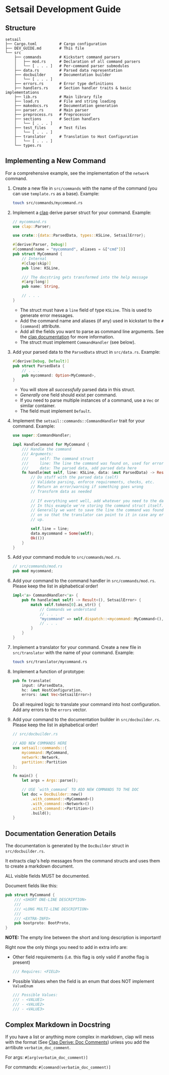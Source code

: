 # Setsail Development Guide

## Structure

```
setsail
├── Cargo.toml          # Cargo configuration
├── DEV_GUIDE.md        # This file
└── src
    ├── commands        # Kickstart command parsers
    │   ├── mod.rs      # Declaration of all command parsers
    │   └── [ . . . ]   # Per-command parser submodules
    ├── data.rs         # Parsed data representation
    ├── docbuilder      # Documentation builder
    │   └── [ . . . ]
    ├── errors.rs       # Error type definitions
    ├── handlers.rs     # Section handler traits & basic implementations
    ├── lib.rs          # Main library file
    ├── load.rs         # File and string loading
    ├── makedocs.rs     # Documentation generation
    ├── parser.rs       # Main parser
    ├── preprocess.rs   # Preprocessor
    ├── sections        # Section handlers
    │   └── [ . . . ]
    ├── test_files      # Test files
    │   └── [ . . . ]
    ├── translator      # Translation to Host Configuration
    │   └── [ . . . ]
    └── types.rs
```

## Implementing a New Command

For a comprehensive example, see the implementation of the `network` command.

1. Create a new file in `src/commands` with the name of the command (you can
   use `template.rs` as a base). Example:

    ```bash
    touch src/commands/mycommand.rs
    ```

2. Implement a [clap](https://docs.rs/clap/latest/clap/index.html) derive parser
   struct for your command. Example:

    ```rust
    // mycommand.rs
    use clap::Parser;

    use crate::{data::ParsedData, types::KSLine, SetsailError};  

    #[derive(Parser, Debug)]
    #[command(name = "mycommand", aliases = &["cmd"])]
    pub struct MyCommand {
        // Internal
        #[clap(skip)]
        pub line: KSLine,
   
        /// The docstring gets transformed into the help message
        #[arg(long)]
        pub name: String,

        // . . .
    }
    ```

    - The struct must have a `line` field of type `KSLine`. This is used to
      generate error messages.
    - Add the command name and aliases (if any) used in kickstart to the
      `#[command]` attribute.
    - Add all the fields you want to parse as command line arguments. See the
      [clap documentation](https://docs.rs/clap/latest/clap/index.html) for
      more information.
    - The struct must implement `CommandHandler` (see below).

3. Add your parsed data to the `ParsedData` struct in `src/data.rs`. Example:

    ```rust
    #[derive(Debug, Default)]
    pub struct ParsedData {
        // . . .
        pub mycommand: Option<MyCommand>,
    }
    ```

    - You will store all _successfully_ parsed data in this struct.
    - _Generally_ one field should exist per command.
    - If you need to parse multiple instances of a command, use a `Vec` or
      similar container.
    - The field must implement `Default`.

4. Implement the `setsail::commands::CommandHandler` trait for your command. Example:

    ```rust
    use super::CommandHandler; 

    impl HandleCommand for MyCommand {
        /// Handle the command
        /// Arguments:
        ///     self: The command struct
        ///     line: The line the command was found on, used for error messages
        ///     data: The parsed data, add parsed data here
        fn handle(mut self, line: KSLine, data: &mut ParsedData) -> Result<(), SetsailError> {
            // Do stuff with the parsed data (self)
            // Validate parsing, enforce requirements, checks, etc.
            // Return an error/warning if something goes wrong
            // Transform data as needed
            
            // If everything went well, add whatever you need to the data struct.
            // In this example we're storing the command struct itself.
            // Generally we want to save the line the command was found
            // on so that the translator can point to it in case any error comes
            // up.

            self.line = line;
            data.mycommand = Some(self);
            Ok(())
        }
    }
    ```

5. Add your command module to `src/commands/mod.rs`.

    ```rust
    // src/commands/mod.rs
    pub mod mycommand;
    ```

6. Add your command to the command handler in `src/commands/mod.rs`. Please keep
   the list in alphabetical order!

    ```rust
    impl<'a> CommandHandler<'a> {
        pub fn handle(mut self) -> Result<(), SetsailError> {
            match self.tokens[0].as_str() {
                // Commands we understand
                // . . .
                "mycommand" => self.dispatch::<mycommand::MyCommand>(),
                // . . .
            }
        }
    }
    ```

7. Implement a translator for your command. Create a new file in
   `src/translator` with the name of your command. Example:

    ```bash
    touch src/translator/mycommand.rs
    ```

8. Implement a function of prototype:

    ```rust
    pub fn translate(
        input: &ParsedData,
        hc: &mut HostConfiguration,
        errors: &mut Vec<SetsailError>)
    ```

    Do all required logic to translate your command into host configuration.
    Add any errors to the `errors` vector.

9. Add your command to the documentation builder in `src/docbuilder.rs`. Please
   keep the list in alphabetical order!

    ```rust
    // src/docbuilder.rs

    // ADD NEW COMMANDS HERE
    use setsail::commands::{
        mycommand::MyCommand,
        network::Network, 
        partition::Partition
    };

    fn main() {
        let args = Args::parse();

        // USE `with_command` TO ADD NEW COMMANDS TO THE DOC
        let doc = DocBuilder::new()
            .with_command::<MyCommand>()
            .with_command::<Network>()
            .with_command::<Partition>()
            .build();
    }
    ```

## Documentation Generation Details

The documentation is generated by the `DocBuilder` struct in `src/docbuilder.rs`.

It extracts clap's help messages from the command structs and uses them to
create a markdown document.

ALL visible fields MUST be documented.

Document fields like this:

```rust
pub struct MyCommand {
    /// <SHORT ONE-LINE DESCRIPTION>
    /// 
    /// <LONG MULTI-LINE DESCRIPTION>
    ///
    /// <EXTRA-INFO>
    pub bootproto: BootProto,
}
```

**NOTE:** The empty line between the short and long description is important!

Right now the only things you need to add in extra info are:

- Other field requirements (i.e. this flag is only valid if anothe flag is present)

    ```rust
    /// Requires: <FIELD>
    ```
  
- Possible Values when the field is an enum that does NOT implement `ValueEnum`

    ```rust
    /// Possible Values: 
    /// - <VALUE1>
    /// - <VALUE2>
    /// - <VALUE3>
    ```

## Complex Markdown in Docstring

If you have a list or anything more complex in markdown, clap will mess with the
format (See
[Clap Derive: Doc Comments](https://docs.rs/clap/latest/clap/_derive/index.html#doc-comments))
unless you add the arrtibute `verbatim_doc_comment`.

For args: `#[arg(verbatim_doc_comment)]`

For commands: `#[command(verbatim_doc_comment)]`
